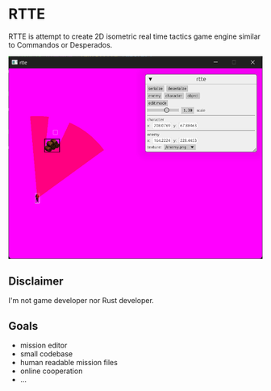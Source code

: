 # RTTE
RTTE is attempt to create 2D isometric real time tactics game engine similar to Commandos or Desperados.

![demo](assets/demo.png)

## Disclaimer
I'm not game developer nor Rust developer.

## Goals
- mission editor
- small codebase
- human readable mission files
- online cooperation
- ...
